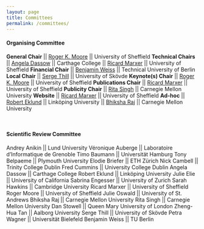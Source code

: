 ```yaml
---
layout: page
title: Committees
permalink: /committees/
--- 
```

 
#### Organising Committee   

**General Chair**       || [Roger K. Moore](mailto:r.k.moore@sheffield.ac.uk)    ||       University of Sheffield
**Technical Chairs**    || [Angela Dassow](mailto:adassow@carthage.edu)          ||       Carthage College
                        || [Ricard Marxer](mailto:r.marxer@sheffield.ac.uk)      ||       University of Sheffield
**Financial Chair**     || [Benjamin Weiss](mailto:benjamin.weiss@tu-berlin.de)  ||       Technical University of Berlin
**Local Chair**         || [Serge Thill](mailto:serge.thill@his.se)              ||       University of Skövde
**Keynote(s) Chair**    || [Roger K. Moore](mailto:r.k.moore@sheffield.ac.uk)    ||       University of Sheffield
**Publications Chair**  || [Ricard Marxer](mailto:r.marxer@sheffield.ac.uk)      ||       University of Sheffield
**Publicity Chair**     || [Rita Singh](mailto:rsingh@cs.cmu.edu)                ||       Carnegie Mellon University
**Website**             || [Ricard Marxer](mailto:r.marxer@sheffield.ac.uk)      ||       University of Sheffield
**Ad-hoc**              || [Robert Eklund](mailto:robert@roberteklund.info)      ||       Linköping University
                        || [Bhiksha Raj](mailto:bhiksha@cs.cmu.edu)              ||       Carnegie Mellon University

<br/>  
  
#### Scientific Review Committee

Andrey Anikin      ||    Lund University
Véronique Auberge  ||    Laboratoire d’Informatique de Grenoble
Timo Baumann       ||    Universität Hamburg
Tony Belpaeme      ||    Plymouth University
Elodie Briefer     ||    ETH Zürich
Nick Cambell       ||    Trinity College Dublin
Fred Cummins       ||    University College Dublin
Angela Dassow      ||    Carthage College
Robert Eklund      ||    Linköping University
Julie Elie         ||    University of California
Sabrina Engesser   ||    University of Zurich
Sarah Hawkins      ||    Cambridge University
Ricard Marxer      ||    University of Sheffield
Roger Moore        ||    University of Sheffield
Julie Oswald       ||    University of St. Andrews
Bhiksha Raj        ||    Carnegie Mellon University
Rita Singh         ||    Carnegie Mellon University
Dan Stowell        ||    Queen Mary University of London
Zheng-Hua Tan      ||    Aalborg University
Serge Thill        ||    University of Skövde
Petra Wagner       ||    Universität Bielefeld
Benjamin Weiss     ||    TU Berlin
